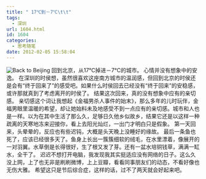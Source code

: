 ```yaml
---
title: " 17℃到－7℃\t\t"
tags:
  - 深圳
url: 1604.html
id: 1604
categories:
  - 思考随笔
date: 2012-02-05 15:58:04
---
```


![](../../../images/2012/02/IMG_0781.jpg "Back to Beijing") 回到北京，从17℃掉进－7℃的城市。 心情并没有想象中的安逸。 在深圳的时侯想，虽然很喜欢这座南方城市的温润感，但回到北京的时侯还是会有“终于回来了”的感受吧。如果什么时侯回去已经没有“终于回来”的安稳感，或许那就真到了考虑离开的时侯了。 结果这次回来，真的没有想象中应有的亲切感。 亲切感这个词让我想起《金福男杀人事件的始末》，那么多年的儿时玩伴，金福男眼里温暖的希望，却让她始料未及地感受不到一点应有的亲切感。城市和人也是一样。以为在其中生活了那么久，足够日久他乡似故乡，结果它还是以这样一种疏离的天寒地冻来迎接你，看上去阳光灿烂，一出门才明白只是假象。 第一天回来，头晕晕的，反应也有些迟钝，大概是头天晚上没睡好的缘故。 最后一条鱼也死了，应该已经很多天了。鱼身上长出一簇簇细软的绒毛，在水里漂着，像展开的一对羽翼。水草倒是长得很好，生了根又发了芽。还有一盆水培铜钱草，满满一缸水，全干了。 迟迟不想打开电脑，我发现我其实挺适应没有网络的日子。这么久没上网，上了也无非是刷刷微博，上上豆瓣，看看同事朋友们的动态，不看好像也无伤大雅。 希望这只是节后综合症，这样的话，过不了两天就会好起来吧。